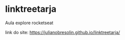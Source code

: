 # linktreetarja
Aula explore rocketseat

link do site:
 https://julianobresolin.github.io/linktreetarja/

